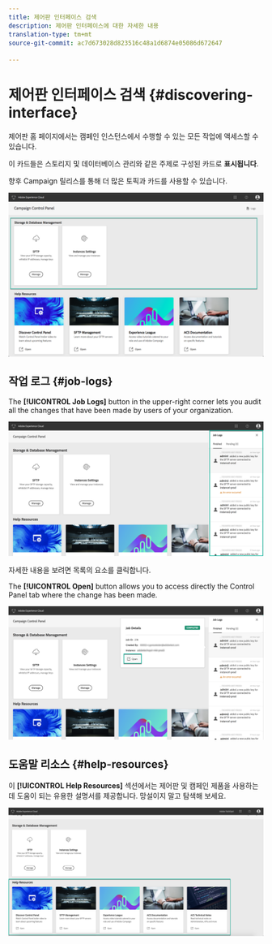 ```yaml
---
title: 제어판 인터페이스 검색
description: 제어판 인터페이스에 대한 자세한 내용
translation-type: tm+mt
source-git-commit: ac7d673028d823516c48a1d6874e05086d672647

---
```



# 제어판 인터페이스 검색 {#discovering-interface}

제어판 홈 페이지에서는 캠페인 인스턴스에서 수행할 수 있는 모든 작업에 액세스할 수 있습니다.

이 카드들은 스토리지 및 데이터베이스 관리와 같은 주제로 구성된 카드로 **표시됩니다**.

향후 Campaign 릴리스를 통해 더 많은 토픽과 카드를 사용할 수 있습니다.

![](assets/control_panel_interface.png)

## 작업 로그 {#job-logs}

The **[!UICONTROL Job Logs]** button in the upper-right corner lets you audit all the changes that have been made by users of your organization.

![](assets/control_panel_interface2.png)

자세한 내용을 보려면 목록의 요소를 클릭합니다.

The **[!UICONTROL Open]** button allows you to access directly the Control Panel tab where the change has been made.

![](assets/control_panel_logdetails2.png)

## 도움말 리소스 {#help-resources}

이 **[!UICONTROL Help Resources]** 섹션에서는 제어판 및 캠페인 제품을 사용하는 데 도움이 되는 유용한 설명서를 제공합니다. 망설이지 말고 탐색해 보세요.

![](assets/helpresources2.png)
